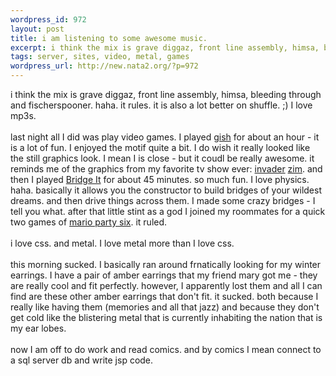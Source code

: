 ```yaml
--- 
wordpress_id: 972
layout: post
title: i am listening to some awesome music.
excerpt: i think the mix is grave diggaz, front line assembly, himsa, bleeding through and fischerspooner. haha. it rules. it is also a lot better on shuffle. ;) I love mp3s. last night all I did was play video games. I played gish for about an hour - it is a lot of fun. I enjoyed the motif quite a bit. I do wish it really looked like the still gra...
tags: server, sites, video, metal, games
wordpress_url: http://new.nata2.org/?p=972
---
```

i think the mix is grave diggaz, front line assembly, himsa, bleeding through and fischerspooner. haha. it rules. it is also a lot better on shuffle. ;) I love mp3s. <br/><br/>last night all I did was play video games. I played <a href="http://www.chroniclogic.com/gish/">gish</a> for about an hour - it is a lot of fun. I enjoyed the motif quite a bit. I do wish it really looked like the still graphics look. I mean I is close - but it coudl be really awesome. it reminds me of the graphics from my favorite tv show ever: <a href="http://www.tvtome.com/InvaderZIM/">invader</a> <a href="http://www.nick.com/all_nick/tv_supersites/zim/">zim</a>. and then I played <A href="http://www.chroniclogic.com/index.htm?bridgeit.htm">Bridge It</a> for about 45 minutes. so much fun. I love physics. haha. basically it allows you the constructor to build bridges of your wildest dreams. and then drive things across them. I made some crazy bridges - I tell you what. after that little stint as a god I joined my roommates for a quick two games of <a href="http://cube.ign.com/articles/570/570749p1.html">mario party six</a>. it ruled. <br/><br/>i love css. and metal. I love metal more than I love css. <Br><br/>this morning sucked. I basically ran around frnatically looking for my winter earrings. I have a pair of amber earrings that my friend mary got me - they are really cool and fit perfectly. however, I apparently lost them and all I can find are these other amber earrings that don't fit. it sucked. both because I really like having them (memories and all that jazz) and because they don't get cold like the blistering metal that is currently inhabiting the nation that is my ear lobes. <br/><br/>now I am off to do work and read comics. and by comics I mean connect to a sql server db and write jsp code. 
